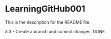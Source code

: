 # LearningGitHub001

This is the description for the README file.

3.3 - Create a branch and commit changes.
DONE.

